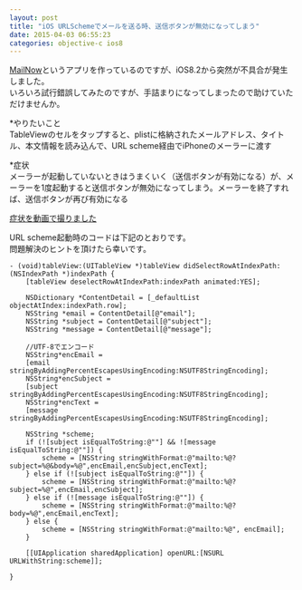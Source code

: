 ```yaml
---
layout: post
title: "iOS URLSchemeでメールを送る時、送信ボタンが無効になってしまう"
date: 2015-04-03 06:55:23
categories: objective-c ios8
---
```

<p><a href="https://itunes.apple.com/us/app/mail-now-one-tap-speed-mailer/id825674091?ls=1&amp;mt=8" rel="nofollow">MailNow</a>というアプリを作っているのですが、iOS8.2から突然が不具合が発生しました。<br>
いろいろ試行錯誤してみたのですが、手詰まりになってしまったので助けていただけませんか。</p>

<p>*やりたいこと<br>
TableViewのセルをタップすると、plistに格納されたメールアドレス、タイトル、本文情報を読み込んで、URL scheme経由でiPhoneのメーラーに渡す</p>

<p>*症状<br>
メーラーが起動していないときはうまくいく（送信ボタンが有効になる）が、メーラーを1度起動すると送信ボタンが無効になってしまう。メーラーを終了すれば、送信ボタンが再び有効になる</p>

<p><a href="https://www.youtube.com/watch?v=RCeg0NDJFiw" rel="nofollow">症状を動画で撮りました</a></p>

<p>URL scheme起動時のコードは下記のとおりです。<br>
問題解決のヒントを頂けたら幸いです。</p>

<pre><code>- (void)tableView:(UITableView *)tableView didSelectRowAtIndexPath:(NSIndexPath *)indexPath {
    [tableView deselectRowAtIndexPath:indexPath animated:YES];

    NSDictionary *ContentDetail = [_defaultList objectAtIndex:indexPath.row];
    NSString *email = ContentDetail[@"email"];
    NSString *subject = ContentDetail[@"subject"];
    NSString *message = ContentDetail[@"message"];

    //UTF-8でエンコード
    NSString*encEmail =
    [email stringByAddingPercentEscapesUsingEncoding:NSUTF8StringEncoding];
    NSString*encSubject =
    [subject stringByAddingPercentEscapesUsingEncoding:NSUTF8StringEncoding];
    NSString*encText =
    [message stringByAddingPercentEscapesUsingEncoding:NSUTF8StringEncoding];

    NSString *scheme;
    if (![subject isEqualToString:@""] &amp;&amp; ![message isEqualToString:@""]) {
        scheme = [NSString stringWithFormat:@"mailto:%@?subject=%@&amp;body=%@",encEmail,encSubject,encText];
    } else if (![subject isEqualToString:@""]) {
        scheme = [NSString stringWithFormat:@"mailto:%@?subject=%@",encEmail,encSubject];
    } else if (![message isEqualToString:@""]) {
        scheme = [NSString stringWithFormat:@"mailto:%@?body=%@",encEmail,encText];
    } else {
        scheme = [NSString stringWithFormat:@"mailto:%@", encEmail];
    }

    [[UIApplication sharedApplication] openURL:[NSURL URLWithString:scheme]];

}
</code></pre>
